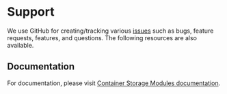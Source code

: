 <!--
  Copyright © 2021 - 2025 Dell Inc. or its subsidiaries. All Rights Reserved.

  Licensed under the Apache License, Version 2.0 (the "License");
  you may not use this file except in compliance with the License.
  You may obtain a copy of the License at
       http://www.apache.org/licenses/LICENSE-2.0
  Unless required by applicable law or agreed to in writing, software
  distributed under the License is distributed on an "AS IS" BASIS,
  WITHOUT WARRANTIES OR CONDITIONS OF ANY KIND, either express or implied.
  See the License for the specific language governing permissions and
  limitations under the License.
-->

# Support

We use GitHub for creating/tracking various [issues](https://github.com/dell/csm/issues/new/choose) such as bugs, feature requests, features, and questions. The following resources are also available.

## Documentation

For documentation, please visit [Container Storage Modules documentation](https://dell.github.io/csm-docs/).
